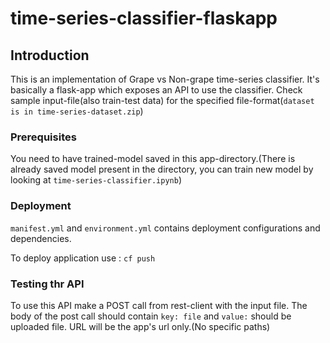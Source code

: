 # time-series-classifier-flaskapp

## Introduction
This is an implementation of Grape vs Non-grape time-series classifier.
It's basically a flask-app which exposes an API to use the classifier.
Check sample input-file(also train-test data) for the specified file-format(```dataset is in time-series-dataset.zip```)

### Prerequisites
You need to have trained-model saved in this app-directory.(There is already saved model present in the directory, you can train new model by looking at ```time-series-classifier.ipynb```)

### Deployment
```manifest.yml``` and ```environment.yml``` contains deployment configurations and dependencies. </br>
 
 To deploy application use : ```cf push```
 
### Testing thr API
To use this API make a POST call from rest-client with the input file.
The body of the post call should contain ```key: file``` and ```value:``` should be uploaded file.
URL will be the app's url only.(No specific paths)
